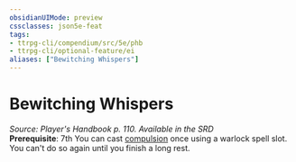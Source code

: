 ```yaml
---
obsidianUIMode: preview
cssclasses: json5e-feat
tags:
- ttrpg-cli/compendium/src/5e/phb
- ttrpg-cli/optional-feature/ei
aliases: ["Bewitching Whispers"]
---
```

# Bewitching Whispers
*Source: Player's Handbook p. 110. Available in the <span title='Systems Reference Document (5.1)'>SRD</span>*  
**Prerequisite**: 7th
You can cast [compulsion](Misc%20Files/CLI/compendium/spells/compulsion-xphb.md) once using a warlock spell slot. You can't do so again until you finish a long rest.